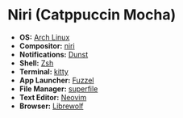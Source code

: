 # Niri (Catppuccin Mocha)
+ **OS:** [Arch Linux](https://archlinux.org)
+ **Compositor:** [niri](https://github.com/YaLTeR/niri)
+ **Notifications:** [Dunst](https://dunst-project.org)
+ **Shell:** [Zsh](https://www.zsh.org)
+ **Terminal:** [kitty](https://sw.kovidgoyal.net/kitty)
+ **App Launcher:** [Fuzzel](https://codeberg.org/dnkl/fuzzel)
+ **File Manager:** [superfile](https://superfile.netlify.app)
+ **Text Editor:** [Neovim](https://neovim.io)
+ **Browser:** [Librewolf](https://librewolf.net)
